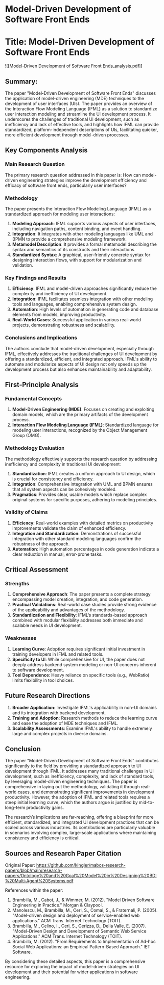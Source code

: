 # Model-Driven Development of Software Front Ends

# Title: Model-Driven Development of Software Front Ends
![[Model-Driven Development of Software Front Ends_analysis.pdf]]

## Summary:
The paper "Model-Driven Development of Software Front Ends" discusses the application of model-driven engineering (MDE) techniques to the development of user interfaces (UIs). The paper provides an overview of the Interaction Flow Modeling Language (IFML) as a solution to standardize user interaction modeling and streamline the UI development process. It underscores the challenges of traditional UI development, such as inefficiency and lack of effective tools, and highlights how IFML can provide standardized, platform-independent descriptions of UIs, facilitating quicker, more efficient development through model-driven processes.

## Key Components Analysis

### Main Research Question

The primary research question addressed in this paper is: How can model-driven engineering strategies improve the development efficiency and efficacy of software front ends, particularly user interfaces?

### Methodology

The paper presents the Interaction Flow Modeling Language (IFML) as a standardized approach for modeling user interactions:

1. **Modeling Approach**: IFML supports various aspects of user interfaces, including navigation paths, content binding, and event handling.
2. **Integration**: It integrates with other modeling languages like UML and BPMN to provide a comprehensive modeling framework.
3. **Metamodel Description**: It provides a formal metamodel describing the syntax and semantics of its constructs and their interactions.
4. **Standardized Syntax**: A graphical, user-friendly concrete syntax for designing interaction flows, with support for modularization and validation.

### Key Findings and Results

1. **Efficiency**: IFML and model-driven approaches significantly reduce the complexity and inefficiency of UI development.
2. **Integration**: IFML facilitates seamless integration with other modeling tools and languages, enabling comprehensive system design.
3. **Automation**: High levels of automation in generating code and database elements from models, improving productivity.
4. **Real-World Cases**: Successful application in various real-world projects, demonstrating robustness and scalability.

### Conclusions and Implications

The authors conclude that model-driven development, especially through IFML, effectively addresses the traditional challenges of UI development by offering a standardized, efficient, and integrated approach. IFML's ability to automate and modularize aspects of UI design not only speeds up the development process but also enhances maintainability and adaptability.

## First-Principle Analysis

### Fundamental Concepts

1. **Model-Driven Engineering (MDE)**: Focuses on creating and exploiting domain models, which are the primary artifacts of the development process.
2. **Interaction Flow Modeling Language (IFML)**: Standardized language for modeling user interactions, recognized by the Object Management Group (OMG).

### Methodology Evaluation

The methodology effectively supports the research question by addressing inefficiency and complexity in traditional UI development:

1. **Standardization**: IFML creates a uniform approach to UI design, which is crucial for consistency and efficiency.
2. **Integration**: Comprehensive integration with UML and BPMN ensures that all system aspects can be cohesively modeled.
3. **Pragmatics**: Provides clear, usable models which replace complex original systems for specific purposes, adhering to modeling principles.

### Validity of Claims

1. **Efficiency**: Real-world examples with detailed metrics on productivity improvements validate the claim of enhanced efficiency.
2. **Integration and Standardization**: Demonstrations of successful integration with other standard modeling languages confirm the robustness of the approach.
3. **Automation**: High automation percentages in code generation indicate a clear reduction in manual, error-prone tasks.

## Critical Assessment

### Strengths

1. **Comprehensive Approach**: The paper presents a complete strategy encompassing model creation, integration, and code generation.
2. **Practical Validations**: Real-world case studies provide strong evidence of the applicability and advantages of the methodology.
3. **Standardization and Flexibility**: IFML’s standards-based approach combined with modular flexibility addresses both immediate and scalable needs in UI development.

### Weaknesses

1. **Learning Curve**: Adoption requires significant initial investment in training developers in IFML and related tools.
2. **Specificity to UI**: While comprehensive for UI, the paper does not deeply address backend system modeling or non-UI concerns inherent to software development.
3. **Tool Dependence**: Heavy reliance on specific tools (e.g., WebRatio) limits flexibility in tool choices.

## Future Research Directions

1. **Broader Application**: Investigate IFML's applicability in non-UI domains and its integration with backend development.
2. **Training and Adoption**: Research methods to reduce the learning curve and ease the adoption of MDE techniques and IFML.
3. **Scalability Assessments**: Examine IFML's ability to handle extremely large and complex projects in diverse domains.

## Conclusion

The paper "Model-Driven Development of Software Front Ends" contributes significantly to the field by providing a standardized approach to UI development through IFML. It addresses many traditional challenges in UI development, such as inefficiency, complexity, and lack of standard tools, by leveraging model-driven engineering techniques. The paper is comprehensive in laying out the methodology, validating it through real-world cases, and demonstrating significant improvements in development productivity. However, the adoption of IFML and related tools requires a steep initial learning curve, which the authors argue is justified by mid-to-long-term productivity gains.

The research’s implications are far-reaching, offering a blueprint for more efficient, standardized, and integrated UI development practices that can be scaled across various industries. Its contributions are particularly valuable in scenarios involving complex, large-scale applications where maintaining consistency and efficiency is critical.

## Sources and Research Paper Citation

Original Paper: https://github.com/kingler/mabos-research-papers/blob/main/research-papers/Ontology%20and%20Goal%20Model%20in%20Designing%20BDI%20Multi-Agent%20Systems.pdf

References within the paper:
1. Brambilla, M., Cabot, J., & Wimmer, M. (2012). "Model Driven Software Engineering in Practice." Morgan & Claypool.
2. Manolescu, M., Brambilla, M., Ceri, S., Comai, S., & Fraternali, P. (2005). "Model-driven design and deployment of service-enabled web applications." ACM Trans. Internet Technology (TOIT).
3. Brambilla, M., Celino, I., Ceri, S., Cerizza, D., Della Valle, E. (2007). "Model-Driven Design and Development of Semantic Web Service Applications." ACM Trans. Internet Technology (TOIT).
4. Brambilla, M. (2012). "From Requirements to Implementation of Ad-hoc Social Web Applications: an Empirical Pattern-Based Approach." IET Software.

By considering these detailed aspects, this paper is a comprehensive resource for exploring the impact of model-driven strategies on UI development and their potential for wider applications in software engineering.